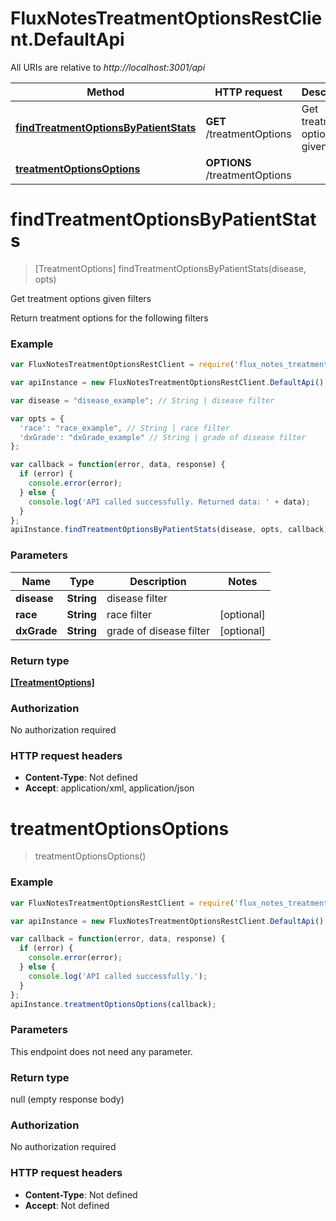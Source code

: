 # FluxNotesTreatmentOptionsRestClient.DefaultApi

All URIs are relative to *http://localhost:3001/api*

Method | HTTP request | Description
------------- | ------------- | -------------
[**findTreatmentOptionsByPatientStats**](DefaultApi.md#findTreatmentOptionsByPatientStats) | **GET** /treatmentOptions | Get treatment options given filters
[**treatmentOptionsOptions**](DefaultApi.md#treatmentOptionsOptions) | **OPTIONS** /treatmentOptions | 


<a name="findTreatmentOptionsByPatientStats"></a>
# **findTreatmentOptionsByPatientStats**
> [TreatmentOptions] findTreatmentOptionsByPatientStats(disease, opts)

Get treatment options given filters

Return treatment options for the following filters

### Example
```javascript
var FluxNotesTreatmentOptionsRestClient = require('flux_notes_treatment_options_rest_client');

var apiInstance = new FluxNotesTreatmentOptionsRestClient.DefaultApi();

var disease = "disease_example"; // String | disease filter

var opts = { 
  'race': "race_example", // String | race filter
  'dxGrade': "dxGrade_example" // String | grade of disease filter
};

var callback = function(error, data, response) {
  if (error) {
    console.error(error);
  } else {
    console.log('API called successfully. Returned data: ' + data);
  }
};
apiInstance.findTreatmentOptionsByPatientStats(disease, opts, callback);
```

### Parameters

Name | Type | Description  | Notes
------------- | ------------- | ------------- | -------------
 **disease** | **String**| disease filter | 
 **race** | **String**| race filter | [optional] 
 **dxGrade** | **String**| grade of disease filter | [optional] 

### Return type

[**[TreatmentOptions]**](TreatmentOptions.md)

### Authorization

No authorization required

### HTTP request headers

 - **Content-Type**: Not defined
 - **Accept**: application/xml, application/json

<a name="treatmentOptionsOptions"></a>
# **treatmentOptionsOptions**
> treatmentOptionsOptions()



### Example
```javascript
var FluxNotesTreatmentOptionsRestClient = require('flux_notes_treatment_options_rest_client');

var apiInstance = new FluxNotesTreatmentOptionsRestClient.DefaultApi();

var callback = function(error, data, response) {
  if (error) {
    console.error(error);
  } else {
    console.log('API called successfully.');
  }
};
apiInstance.treatmentOptionsOptions(callback);
```

### Parameters
This endpoint does not need any parameter.

### Return type

null (empty response body)

### Authorization

No authorization required

### HTTP request headers

 - **Content-Type**: Not defined
 - **Accept**: Not defined

